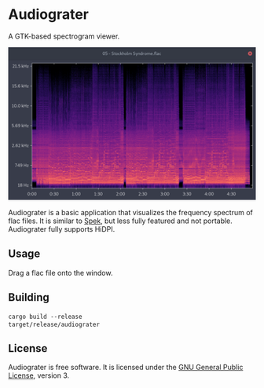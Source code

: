 # Audiograter

A GTK-based spectrogram viewer.

![Screenshot of Audiograter](screenshot.png)

Audiograter is a basic application that visualizes the frequency spectrum
of flac files. It is similar to [Spek][spek], but less fully featured and
not portable. Audiograter fully supports HiDPI.

## Usage

Drag a flac file onto the window.

## Building

    cargo build --release
    target/release/audiograter

## License

Audiograter is free software. It is licensed under the
[GNU General Public License][gplv3], version 3.

[spek]:  http://spek.cc
[gplv3]: https://www.gnu.org/licenses/gpl-3.0.html
